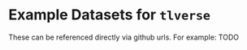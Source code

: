 # Example Datasets for `tlverse`

These can be referenced directly via github urls. For example: TODO